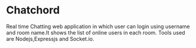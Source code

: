 # Chatchord
Real time Chatting web application in which user can login using username and room name.It shows the list of online users in each room.
Tools used are Nodejs,Expressjs and Socket.io.
